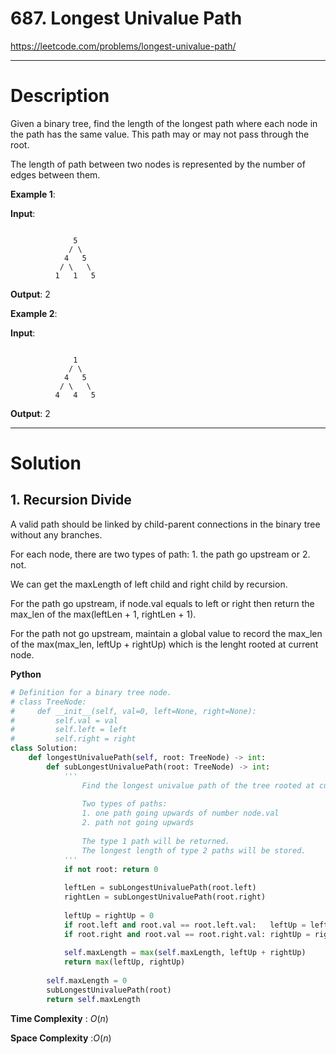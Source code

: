 # 687. Longest Univalue Path

https://leetcode.com/problems/longest-univalue-path/

---

# Description

Given a binary tree, find the length of the longest path where each node in the path has the same value. This path may or may not pass through the root.

The length of path between two nodes is represented by the number of edges between them.

**Example 1**:

**Input**:
<pre><code>
              5
             / \
            4   5
           / \   \
          1   1   5
</code></pre>
**Output**: 2

**Example 2**:

**Input**:
<pre><code>
              1
             / \
            4   5
           / \   \
          4   4   5
</code></pre>
**Output**: 2

---

# Solution

## 1. Recursion Divide

A valid path should be linked by child-parent connections in the binary tree without any branches.

For each node, there are two types of path: 1. the path go upstream or 2. not. 

We can get the maxLength of left child and right child by recursion.

For the path go upstream, if node.val equals to left or right then return the max_len of the max(leftLen + 1, rightLen + 1).

For the path not go upstream, maintain a global value to record the max_len of the max(max_len, leftUp + rightUp) which is the lenght rooted at current node.

**Python**
```python
# Definition for a binary tree node.
# class TreeNode:
#     def __init__(self, val=0, left=None, right=None):
#         self.val = val
#         self.left = left
#         self.right = right
class Solution:
    def longestUnivaluePath(self, root: TreeNode) -> int:
        def subLongestUnivaluePath(root: TreeNode) -> int:
            '''
                Find the longest univalue path of the tree rooted at current node.
                
                Two types of paths:
                1. one path going upwards of number node.val
                2. path not going upwards
                
                The type 1 path will be returned.
                The longest length of type 2 paths will be stored.
            '''
            if not root: return 0
            
            leftLen = subLongestUnivaluePath(root.left)
            rightLen = subLongestUnivaluePath(root.right)
            
            leftUp = rightUp = 0
            if root.left and root.val == root.left.val:   leftUp = leftLen + 1
            if root.right and root.val == root.right.val: rightUp = rightLen + 1
            
            self.maxLength = max(self.maxLength, leftUp + rightUp)
            return max(leftUp, rightUp)
        
        self.maxLength = 0
        subLongestUnivaluePath(root)
        return self.maxLength
```

**Time Complexity** : $O(n)$

**Space Complexity** :$O(n)$